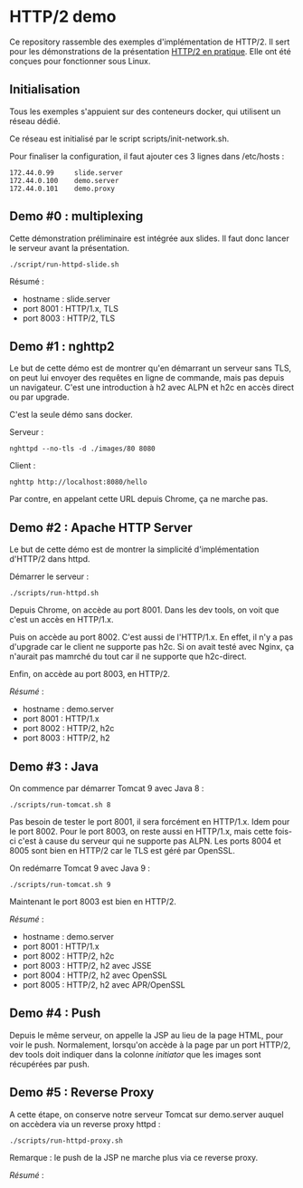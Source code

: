 # HTTP/2 demo

Ce repository rassemble des exemples d'implémentation de HTTP/2. 
Il sert pour les démonstrations de la présentation [HTTP/2 en pratique](http://prez.sewatech.fr/http2/).
Elle ont été conçues pour fonctionner sous Linux.

## Initialisation

Tous les exemples s'appuient sur des conteneurs docker, qui utilisent un réseau dédié.

Ce réseau est initialisé par le script scripts/init-network.sh.

Pour finaliser la configuration, il faut ajouter ces 3 lignes dans /etc/hosts :

```
172.44.0.99     slide.server
172.44.0.100    demo.server
172.44.0.101    demo.proxy
```

## Demo #0 : multiplexing

Cette démonstration préliminaire est intégrée aux slides.
Il faut donc lancer le serveur avant la présentation.

```
./script/run-httpd-slide.sh
```

Résumé :

* hostname : slide.server
* port 8001 : HTTP/1.x, TLS
* port 8003 : HTTP/2, TLS

## Demo #1 : nghttp2

Le but de cette démo est de montrer qu'en démarrant un serveur sans TLS, on peut lui envoyer des requêtes en ligne de commande, mais pas depuis un navigateur.
C'est une introduction à h2 avec ALPN et h2c en accès direct ou par upgrade.

C'est la seule démo sans docker.

Serveur :

```
nghttpd --no-tls -d ./images/80 8080
```

Client :

```
nghttp http://localhost:8080/hello
```

Par contre, en appelant cette URL depuis Chrome, ça ne marche pas.

## Demo #2 : Apache HTTP Server

Le but de cette démo est de montrer la simplicité d'implémentation d'HTTP/2 dans httpd.

Démarrer le serveur :

```
./scripts/run-httpd.sh
```

Depuis Chrome, on accède au port 8001.
Dans les dev tools, on voit que c'est un accès en HTTP/1.x.

Puis on accède au port 8002.
C'est aussi de l'HTTP/1.x.
En effet, il n'y a pas d'upgrade car le client ne supporte pas h2c.
Si on avait testé avec Nginx, ça n'aurait pas mamrché du tout car il ne supporte que h2c-direct.

Enfin, on accède au port 8003, en HTTP/2.

*Résumé* :

* hostname : demo.server
* port 8001 : HTTP/1.x
* port 8002 : HTTP/2, h2c
* port 8003 : HTTP/2, h2

## Demo #3 : Java

On commence par démarrer Tomcat 9 avec Java 8 :

```
./scripts/run-tomcat.sh 8
```

Pas besoin de tester le port 8001, il sera forcément en HTTP/1.x.
Idem pour le port 8002.
Pour le port 8003, on reste aussi en HTTP/1.x, mais cette fois-ci c'est à cause du serveur qui ne supporte pas ALPN.
Les ports 8004 et 8005 sont bien en HTTP/2 car le TLS est géré par OpenSSL.

On redémarre Tomcat 9 avec Java 9 :

```
./scripts/run-tomcat.sh 9
```

Maintenant le port 8003 est bien en HTTP/2.

*Résumé* :

* hostname : demo.server
* port 8001 : HTTP/1.x
* port 8002 : HTTP/2, h2c
* port 8003 : HTTP/2, h2 avec JSSE
* port 8004 : HTTP/2, h2 avec OpenSSL
* port 8005 : HTTP/2, h2 avec APR/OpenSSL

## Demo #4 : Push

Depuis le même serveur, on appelle la JSP au lieu de la page HTML, pour voir le push.
Normalement, lorsqu'on accède à la page par un port HTTP/2, dev tools doit indiquer dans la colonne _initiator_ que les images sont récupérées par push.

## Demo #5 : Reverse Proxy

A cette étape, on conserve notre serveur Tomcat sur demo.server auquel on accèdera via un reverse proxy httpd :

```
./scripts/run-httpd-proxy.sh
```

Remarque : le push de la JSP ne marche plus via ce reverse proxy.

*Résumé* :
